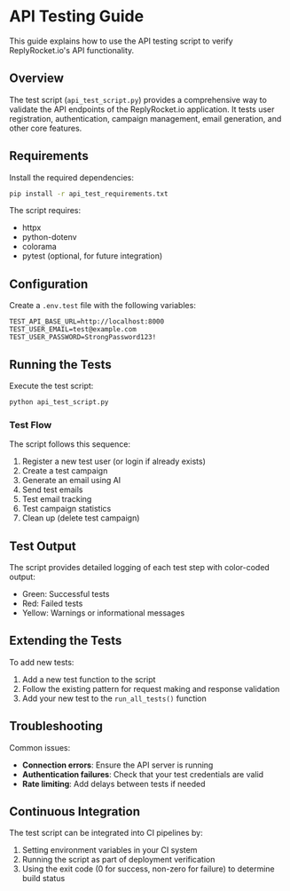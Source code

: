 # API Testing Guide

This guide explains how to use the API testing script to verify ReplyRocket.io's API functionality.

## Overview

The test script (`api_test_script.py`) provides a comprehensive way to validate the API endpoints of the ReplyRocket.io application. It tests user registration, authentication, campaign management, email generation, and other core features.

## Requirements

Install the required dependencies:

```bash
pip install -r api_test_requirements.txt
```

The script requires:
- httpx
- python-dotenv
- colorama
- pytest (optional, for future integration)

## Configuration

Create a `.env.test` file with the following variables:

```
TEST_API_BASE_URL=http://localhost:8000
TEST_USER_EMAIL=test@example.com
TEST_USER_PASSWORD=StrongPassword123!
```

## Running the Tests

Execute the test script:

```bash
python api_test_script.py
```

### Test Flow

The script follows this sequence:
1. Register a new test user (or login if already exists)
2. Create a test campaign
3. Generate an email using AI
4. Send test emails
5. Test email tracking
6. Test campaign statistics
7. Clean up (delete test campaign)

## Test Output

The script provides detailed logging of each test step with color-coded output:
- Green: Successful tests
- Red: Failed tests
- Yellow: Warnings or informational messages

## Extending the Tests

To add new tests:
1. Add a new test function to the script
2. Follow the existing pattern for request making and response validation
3. Add your new test to the `run_all_tests()` function

## Troubleshooting

Common issues:
- **Connection errors**: Ensure the API server is running
- **Authentication failures**: Check that your test credentials are valid
- **Rate limiting**: Add delays between tests if needed

## Continuous Integration

The test script can be integrated into CI pipelines by:
1. Setting environment variables in your CI system
2. Running the script as part of deployment verification
3. Using the exit code (0 for success, non-zero for failure) to determine build status 
